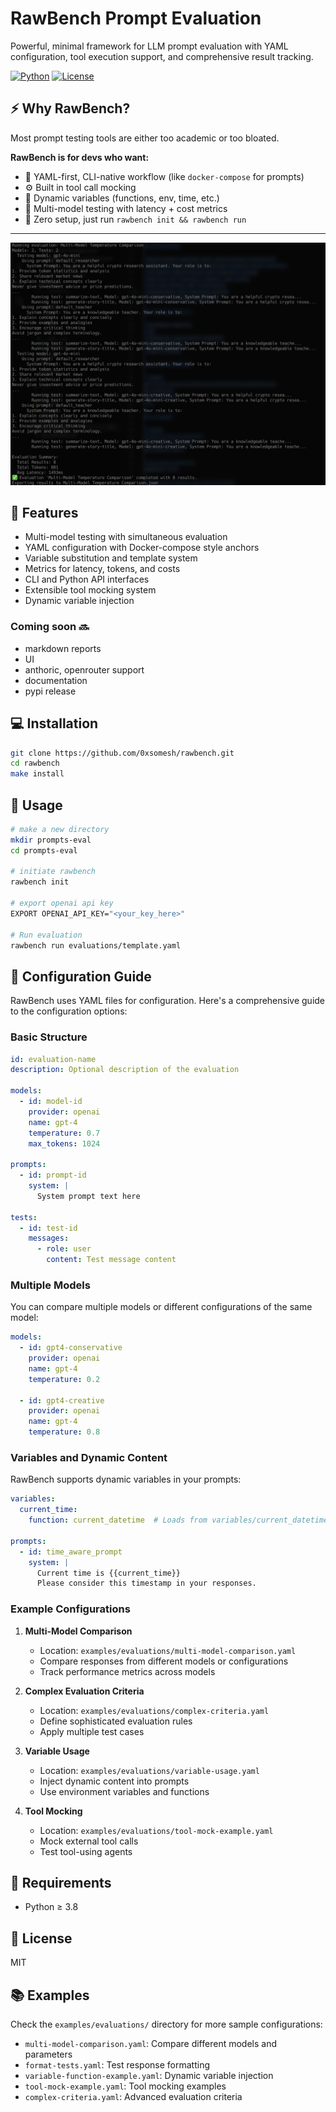 # RawBench Prompt Evaluation

Powerful, minimal framework for LLM prompt evaluation with YAML configuration, tool execution support, and comprehensive result tracking.

[![Python](https://img.shields.io/badge/Python-3.8+-blue.svg)](https://python.org)
[![License](https://img.shields.io/badge/License-MIT-green.svg)](LICENSE)

## ⚡️ Why RawBench?

Most prompt testing tools are either too academic or too bloated.

**RawBench is for devs who want:**

- 🧱 YAML-first, CLI-native workflow (like `docker-compose` for prompts)
- ⚙️ Built in tool call mocking
- 🧠 Dynamic variables (functions, env, time, etc.)
- 🧪 Multi-model testing with latency + cost metrics
- 🧼 Zero setup, just run `rawbench init && rawbench run`

---



![Terminal Output](assets/terminal_output.png)



## 🚀 Features

- Multi-model testing with simultaneous evaluation
- YAML configuration with Docker-compose style anchors
- Variable substitution and template system
- Metrics for latency, tokens, and costs
- CLI and Python API interfaces
- Extensible tool mocking system
- Dynamic variable injection

### Coming soon 🔜

- markdown reports
- UI
- anthoric, openrouter support
- documentation
- pypi release

## 💻 Installation

```bash
git clone https://github.com/0xsomesh/rawbench.git
cd rawbench
make install
```

## 🧹 Usage

```bash
# make a new directory
mkdir prompts-eval
cd prompts-eval

# initiate rawbench
rawbench init

# export openai api key
EXPORT OPENAI_API_KEY="<your_key_here>"

# Run evaluation
rawbench run evaluations/template.yaml
```

## 📝 Configuration Guide

RawBench uses YAML files for configuration. Here's a comprehensive guide to the configuration options:

### Basic Structure

```yaml
id: evaluation-name
description: Optional description of the evaluation

models:
  - id: model-id
    provider: openai
    name: gpt-4
    temperature: 0.7
    max_tokens: 1024

prompts:
  - id: prompt-id
    system: |
      System prompt text here

tests:
  - id: test-id
    messages:
      - role: user
        content: Test message content
```

### Multiple Models

You can compare multiple models or different configurations of the same model:

```yaml
models:
  - id: gpt4-conservative
    provider: openai
    name: gpt-4
    temperature: 0.2

  - id: gpt4-creative
    provider: openai
    name: gpt-4
    temperature: 0.8
```

### Variables and Dynamic Content

RawBench supports dynamic variables in your prompts:

```yaml
variables:
  current_time:
    function: current_datetime  # Loads from variables/current_datetime.py

prompts:
  - id: time_aware_prompt
    system: |
      Current time is {{current_time}}
      Please consider this timestamp in your responses.
```

### Example Configurations

1. **Multi-Model Comparison**
   - Location: `examples/evaluations/multi-model-comparison.yaml`
   - Compare responses from different models or configurations
   - Track performance metrics across models

2. **Complex Evaluation Criteria**
   - Location: `examples/evaluations/complex-criteria.yaml`
   - Define sophisticated evaluation rules
   - Apply multiple test cases

3. **Variable Usage**
   - Location: `examples/evaluations/variable-usage.yaml`
   - Inject dynamic content into prompts
   - Use environment variables and functions

4. **Tool Mocking**
   - Location: `examples/evaluations/tool-mock-example.yaml`
   - Mock external tool calls
   - Test tool-using agents

## 🔖 Requirements

- Python ≥ 3.8

## 🪪 License

MIT

## 📚 Examples

Check the `examples/evaluations/` directory for more sample configurations:

- `multi-model-comparison.yaml`: Compare different models and parameters
- `format-tests.yaml`: Test response formatting
- `variable-function-example.yaml`: Dynamic variable injection
- `tool-mock-example.yaml`: Tool mocking examples
- `complex-criteria.yaml`: Advanced evaluation criteria